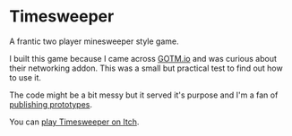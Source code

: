 # Timesweeper

A frantic two player minesweeper style game.

I built this game because I came across [GOTM.io](https://gotm.io) and was curious about their networking addon. This was a small but practical test to find out how to use it.

The code might be a bit messy but it served it's purpose and I'm a fan of [publishing prototypes](https://nathanhoad.net/2018-02-publish-your-prototypes/).

You can [play Timesweeper on Itch](https://nathanhoad.itch.io/timesweeper).
